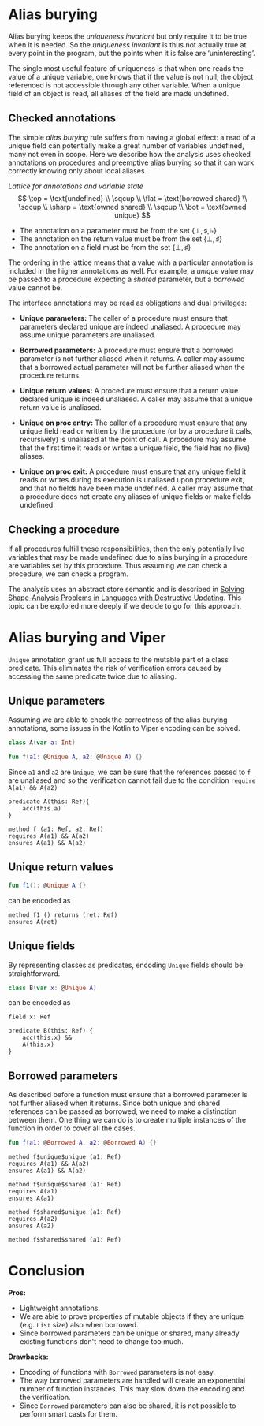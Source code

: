 # Alias burying

Alias burying keeps the *uniqueness invariant* but only require it to be true when it is needed. So the *uniqueness
invariant* is thus not actually true at every point in the program, but the points when it is false are ‘uninteresting’.

The single most useful feature of uniqueness is that when one reads the value of a unique variable, one knows that if
the value is not null, the object referenced is not accessible through any other variable.
When a unique field of an object is read, all aliases of the field are made undefined.

## Checked annotations

The simple *alias burying* rule suffers from having a global effect: a read of a unique field can potentially make a
great number of variables undefined, many not even in scope. Here we describe how the analysis uses checked annotations
on procedures and preemptive alias burying so that it can work correctly knowing only about local aliases.

*Lattice for annotations and variable state*
$$
\top = \text{undefined} \\ \sqcup \\
\flat = \text{borrowed shared} \\ \sqcup \\
\sharp = \text{owned shared} \\ \sqcup \\
\bot = \text{owned unique}
$$

- The annotation on a parameter must be from the set $\{\bot, \sharp, \flat\}$
- The annotation on the return value must be from the set $\{\bot, \sharp\}$
- The annotation on a field must be from the set $\{\bot, \sharp\}$

The ordering in the lattice means that a value with a particular annotation is included in the higher annotations as
well. For example, a *unique* value may be passed to a procedure expecting a *shared* parameter, but a *borrowed* value
cannot be.

The interface annotations may be read as obligations and dual privileges:

- **Unique parameters:** The caller of a procedure must ensure that parameters declared unique are indeed unaliased. A
  procedure may assume unique parameters are unaliased.

- **Borrowed parameters:** A procedure must ensure that a borrowed parameter is not further aliased when it returns. A
  caller may assume that a borrowed actual parameter will not be further aliased when the procedure returns.

- **Unique return values:** A procedure must ensure that a return value declared unique is indeed unaliased. A caller
  may assume that a unique return value is unaliased.

- **Unique on proc entry:** The caller of a procedure must ensure that any unique field read or written by the
  procedure (or by a procedure it calls, recursively) is unaliased at the point of call. A procedure may assume that the
  first time it reads or writes a unique field, the field has no (live) aliases.

- **Unique on proc exit:** A procedure must ensure that any unique field it reads or writes during its execution is
  unaliased upon procedure exit, and that no fields have been made undefined. A caller may assume that a procedure does
  not create any aliases of unique fields or make fields undefined.

## Checking a procedure

If all procedures fulfill these responsibilities, then the only potentially live variables that may be made undefined
due to alias burying in a procedure are variables set by this procedure. Thus assuming we can check a procedure, we can
check a program.

The analysis uses an abstract store semantic and is described in [Solving Shape-Analysis Problems in Languages with
Destructive Updating](https://dl.acm.org/doi/pdf/10.1145/271510.271517). This
topic can be explored more deeply if we decide to go for this approach.

# Alias burying and Viper

`Unique` annotation grant us full access to the mutable part of a class predicate. This eliminates the risk of
verification errors caused by accessing the same predicate twice due to aliasing.

## Unique parameters

Assuming we are able to check the correctness of the alias burying annotations, some issues in the Kotlin to Viper
encoding can be solved.

```kt
class A(var a: Int)

fun f(a1: @Unique A, a2: @Unique A) {}
```

Since `a1` and `a2` are `Unique`, we can be sure that the references passed to `f` are unaliased and so the verification
cannot fail due to the condition `require A(a1) && A(a2)`

```
predicate A(this: Ref){
    acc(this.a)
}

method f (a1: Ref, a2: Ref)
requires A(a1) && A(a2)
ensures A(a1) && A(a2)
```

## Unique return values

```kt
fun f1(): @Unique A {}
```

can be encoded as

```
method f1 () returns (ret: Ref)
ensures A(ret)
```

## Unique fields

By representing classes as predicates, encoding `Unique` fields should be straightforward.

```kt
class B(var x: @Unique A)
```

can be encoded as

```
field x: Ref

predicate B(this: Ref) {
    acc(this.x) &&
    A(this.x)
}
```

## Borrowed parameters

As described before a function must ensure that a borrowed parameter is not further aliased when it returns.
Since both unique and shared references can be passed as borrowed, we need to make a distinction between them.
One thing we can do is to create multiple instances of the function in order to cover all the cases.

```kt
fun f(a1: @Borrowed A, a2: @Borrowed A) {}
```

```
method f$unique$unique (a1: Ref)
requires A(a1) && A(a2)
ensures A(a1) && A(a2)

method f$unique$shared (a1: Ref)
requires A(a1)
ensures A(a1)

method f$shared$unique (a1: Ref)
requires A(a2)
ensures A(a2)

method f$shared$shared (a1: Ref)
```

# Conclusion

**Pros:**

- Lightweight annotations.
- We are able to prove properties of mutable objects if they are unique (e.g. `List` size) also when borrowed.
- Since borrowed parameters can be unique or shared, many already existing functions don't need to change too much.

**Drawbacks:**

- Encoding of functions with `Borrowed` parameters is not easy.
- The way borrowed parameters are handled will create an exponential number of function instances. This may slow down
  the encoding and the verification.
- Since `Borrowed` parameters can also be shared, it is not possible to perform smart casts for them.
